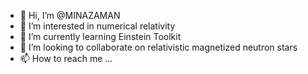 - 👋 Hi, I’m @MINAZAMAN
- 👀 I’m interested in numerical relativity
- 🌱 I’m currently learning Einstein Toolkit
- 💞️ I’m looking to collaborate on relativistic magnetized neutron stars
- 📫 How to reach me ...

<!---
MINAZAMAN/MINAZAMAN is a ✨ special ✨ repository because its `README.md` (this file) appears on your GitHub profile.
You can click the Preview link to take a look at your changes.
--->
